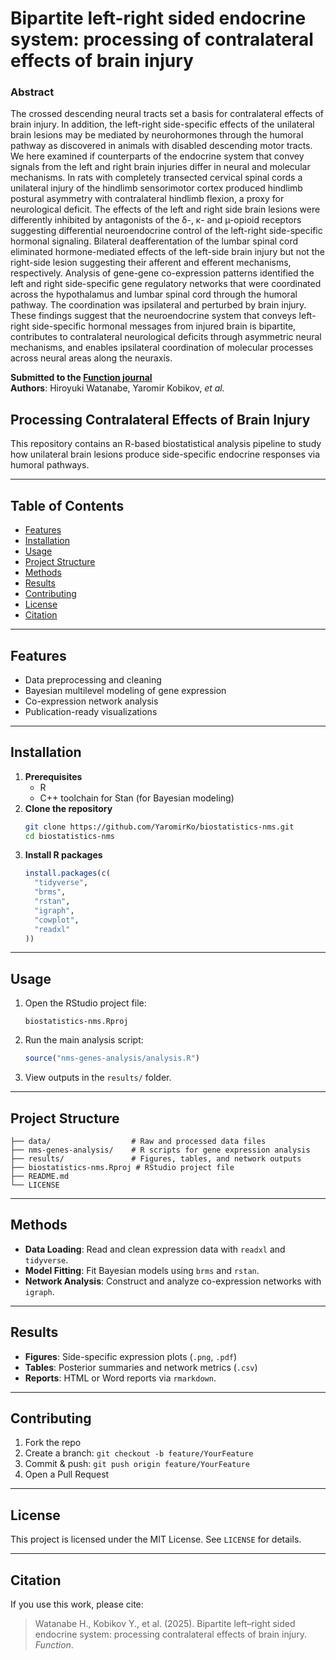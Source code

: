 # Bipartite left-right sided endocrine system: processing of contralateral effects of brain injury

### Abstract

The crossed descending neural tracts set a basis for contralateral effects of brain injury. In addition, the left-right
side-specific effects of the unilateral brain lesions may be mediated by neurohormones through the humoral pathway as
discovered in animals with disabled descending motor tracts. We here examined if counterparts of the endocrine system
that convey signals from the left and right brain injuries differ in neural and molecular mechanisms. In rats with
completely transected cervical spinal cords a unilateral injury of the hindlimb sensorimotor cortex produced hindlimb
postural asymmetry with contralateral hindlimb flexion, a proxy for neurological deficit. The effects of the left and
right side brain lesions were differently inhibited by antagonists of the δ-, κ- and µ-opioid receptors suggesting
differential neuroendocrine control of the left-right side-specific hormonal signaling. Bilateral deafferentation of the
lumbar spinal cord eliminated hormone-mediated effects of the left-side brain injury but not the right-side lesion
suggesting their afferent and efferent mechanisms, respectively. Analysis of gene-gene co-expression patterns identified
the left and right side-specific gene regulatory networks that were coordinated across the hypothalamus and lumbar
spinal cord through the humoral pathway. The coordination was ipsilateral and perturbed by brain injury. These findings
suggest that the neuroendocrine system that conveys left-right side-specific hormonal messages from injured brain is
bipartite, contributes to contralateral neurological deficits through asymmetric neural mechanisms, and enables
ipsilateral coordination of molecular processes across neural areas along the neuraxis.


**Submitted to the [Function journal](https://academic.oup.com/function/article/5/4/zqae013/7629141)**  
**Authors**: Hiroyuki Watanabe, Yaromir Kobikov, *et al.*


## Processing Contralateral Effects of Brain Injury

This repository contains an R-based biostatistical analysis pipeline to study how unilateral brain lesions produce side-specific endocrine responses via humoral pathways.

---

## Table of Contents
- [Features](#features)
- [Installation](#installation)
- [Usage](#usage)
- [Project Structure](#project-structure)
- [Methods](#methods)
- [Results](#results)
- [Contributing](#contributing)
- [License](#license)
- [Citation](#citation)

---

## Features
- Data preprocessing and cleaning  
- Bayesian multilevel modeling of gene expression  
- Co-expression network analysis  
- Publication-ready visualizations  

---

## Installation
1. **Prerequisites**  
   - R  
   - C++ toolchain for Stan (for Bayesian modeling)  
2. **Clone the repository**  
   ```bash
   git clone https://github.com/YaromirKo/biostatistics-nms.git
   cd biostatistics-nms
   ```
3. **Install R packages**  
   ```r
   install.packages(c(
     "tidyverse",
     "brms",
     "rstan",
     "igraph",
     "cowplot",
     "readxl"
   ))
   ```

---

## Usage
1. Open the RStudio project file:  
   ```
   biostatistics-nms.Rproj
   ```
2. Run the main analysis script:  
   ```r
   source("nms-genes-analysis/analysis.R")
   ```
3. View outputs in the `results/` folder.

---

## Project Structure
```
├── data/                  # Raw and processed data files  
├── nms-genes-analysis/    # R scripts for gene expression analysis  
├── results/               # Figures, tables, and network outputs  
├── biostatistics-nms.Rproj # RStudio project file  
├── README.md  
└── LICENSE  
```

---

## Methods
- **Data Loading**: Read and clean expression data with `readxl` and `tidyverse`.  
- **Model Fitting**: Fit Bayesian models using `brms` and `rstan`.  
- **Network Analysis**: Construct and analyze co-expression networks with `igraph`.  

---

## Results
- **Figures**: Side-specific expression plots (`.png`, `.pdf`)  
- **Tables**: Posterior summaries and network metrics (`.csv`)  
- **Reports**: HTML or Word reports via `rmarkdown`.  

---

## Contributing
1. Fork the repo  
2. Create a branch: `git checkout -b feature/YourFeature`  
3. Commit & push: `git push origin feature/YourFeature`  
4. Open a Pull Request  

---

## License
This project is licensed under the MIT License. See `LICENSE` for details.

---

## Citation
If you use this work, please cite:  
> Watanabe H., Kobikov Y., et al. (2025). Bipartite left–right sided endocrine system: processing contralateral effects of brain injury. *Function*.

